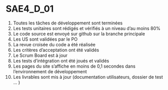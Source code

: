 # SAE4_D_01

1. Toutes les tâches de développement sont terminées
2. Les tests unitaires sont rédigés et vérifiés à un niveau d’au moins 80%
3. Le code source est envoyé sur github sur la branche principale
4. Les US sont validées par le PO
5. La revue croisée du code a été réalisée
6. Les critères d’acceptation ont été validés
7. Le Scrum Board est à jour
8. Les tests d’intégration ont été joués et validés
9. Les pages du site s’affiche en moins de 0,1 secondes dans l’environnement de développement
10. Les livrables sont mis à jour (documentation utilisateurs, dossier de test ... )
